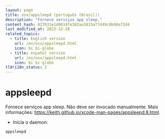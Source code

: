 ```yaml
---
layout: page
title: osx/appsleepd (português (Brasil))
description: "Fornece serviços app sleep."
content_hash: 027631e1d0014fe302ae3815a77d49c8b60a72d4
last_modified_at: 2023-12-28
related_topics:
  - title: English version
    url: /en/osx/appsleepd.html
    icon: bi bi-globe
  - title: español version
    url: /es/osx/appsleepd.html
    icon: bi bi-globe
tldri18n_status: 2
---
```

# appsleepd

Fornece serviços app sleep.
Não deve ser invocado manualmente.
Mais informações: <https://keith.github.io/xcode-man-pages/appsleepd.8.html>.

- Inicia o daemon:

`appsleepd`
